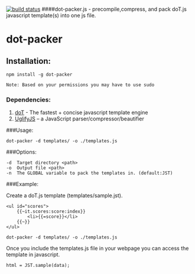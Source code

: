[![build status](https://secure.travis-ci.org/Katahdin/dot-packer.png)](http://travis-ci.org/Katahdin/dot-packer)
####dot-packer.js - precompile,compress, and pack doT.js javascript template(s) into one js file.

dot-packer
==========

## Installation: 
	
	npm install -g dot-packer
	
	Note: Based on your permissions you may have to use sudo

### Dependencies:
1.	[doT](https://github.com/olado/doT) - The fastest + concise javascript template engine
2.	[UglifyJS](https://github.com/mishoo/UglifyJS/) – a JavaScript parser/compressor/beautifier

###Usage:  

	dot-packer -d templates/ -o ./templates.js

###Options:

	-d 	Target directory <path>
	-o	Output file <path>
	-n  The GLOBAL variable to pack the templates in. (default:JST)
	

###Example:
	
Create a doT.js template (templates/sample.jst).

	<ul id="scores">
		{{~it.scores:score:index}}
			<li>{{=score}}</li>
		{{~}}
	</ul>

	dot-packer -d templates/ -o ./templates.js
	
Once you include the templates.js file in your webpage you can access
the template in javascript.

	html = JST.sample(data);